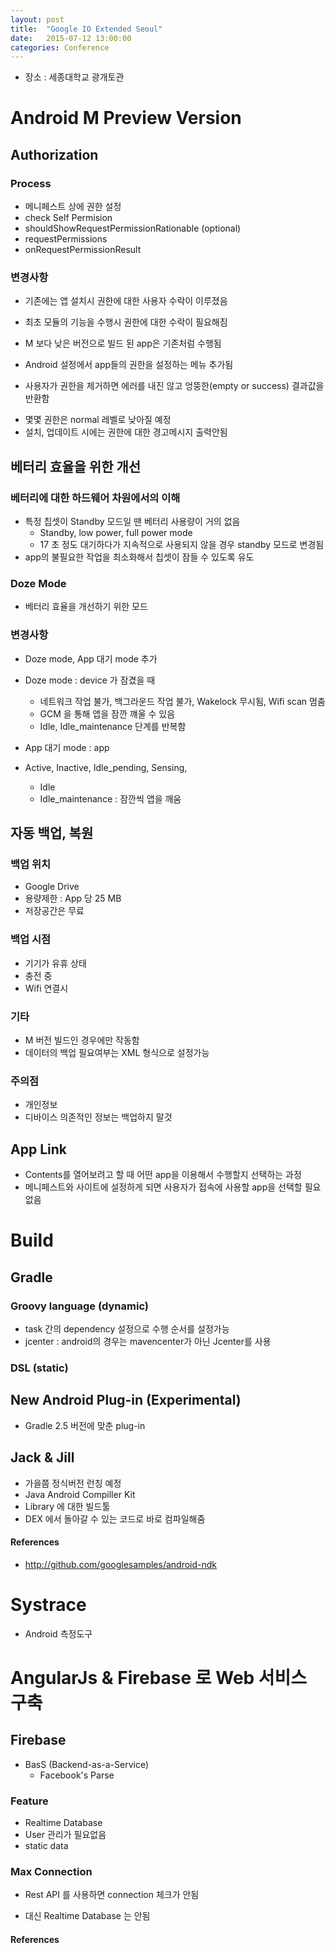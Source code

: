 ```yaml
---
layout: post
title:  "Google IO Extended Seoul"
date:   2015-07-12 13:00:00
categories: Conference
---
```

  * 장소 : 세종대학교 광개토관

# Android M Preview Version
## Authorization
### Process
  * 메니페스트 상에 권한 설정
  * check Self Permision
  * shouldShowRequestPermissionRationable (optional)
  * requestPermissions
  * onRequestPermissionResult

### 변경사항
  * 기존에는 앱 설치시 권한에 대한 사용자 수락이 이루졌음
  * 최초 모듈의 기능을 수행시 권한에 대한 수락이 필요해짐
  * M 보다 낮은 버전으로 빌드 된 app은 기존처럼 수행됨
 
  * Android 설정에서 app들의 권한을 설정하는 메뉴 추가됨
  - 사용자가 권한을 제거하면 에러를 내진 않고 엉뚱한(empty or success) 결과값을 반환함

  * 몇몇 권한은 normal 레벨로 낮아질 예정
  * 설치, 업데이트 시에는 권한에 대한 경고메시지 출력안됨

## 베터리 효율을 위한 개선
### 베터리에 대한 하드웨어 차원에서의 이해
  * 특정 칩셋이 Standby 모드일 땐 베터리 사용량이 거의 없음
    - Standby, low power, full power mode
    - 17 초 정도 대기하다가 지속적으로 사용되지 않을 경우 standby 모드로 변경됨
  * app의 불필요한 작업을 최소화해서 칩셋이 잠들 수 있도록 유도

### Doze Mode
  * 베터리 효율을 개선하기 위한 모드

### 변경사항
  * Doze mode, App 대기 mode 추가
  * Doze mode : device 가 잠겼을 때 
    - 네트워크 작업 불가, 백그라운드 작업 불가, Wakelock 무시됨, Wifi scan 멈춤
    - GCM 을 통해 앱을 잠깐 꺠울 수 있음
    - Idle, Idle_maintenance 단계를 반복함
  * App 대기 mode : app

  * Active, Inactive, Idle_pending, Sensing, 
    - Idle 
    - Idle_maintenance : 잠깐씩 앱을 깨움

## 자동 백업, 복원
### 백업 위치 
  * Google Drive
  * 용량제한 : App 당 25 MB
  * 저장공간은 무료

### 백업 시점
  * 기기가 유휴 상태
  * 충전 중
  * Wifi 연결시

### 기타
  * M 버전 빌드인 경우에만 작동함
  * 데이터의 백업 필요여부는 XML 형식으로 설정가능

### 주의점
  * 개인정보
  * 디바이스 의존적인 정보는 백업하지 말것

## App Link
  * Contents를 열어보려고 할 때 어떤 app을 이용해서 수행할지 선택하는 과정
  * 메니페스트와 사이트에 설정하게 되면 사용자가 접속에 사용할 app을 선택할 필요없음

# Build
## Gradle
### Groovy language (dynamic)
  * task 간의 dependency 설정으로 수행 순서를 설정가능
  * jcenter : android의 경우는 mavencenter가 아닌 Jcenter를 사용

### DSL (static)

## New Android Plug-in (Experimental)
  * Gradle 2.5 버전에 맞춘 plug-in

## Jack & Jill
  * 가을쯤 정식버전 런칭 예정
  * Java Android Compiller Kit
  * Library 에 대한 빌드툴 
  * DEX 에서 돌아갈 수 있는 코드로 바로 컴파일해줌

#### References
  * http://github.com/googlesamples/android-ndk

# Systrace 
  * Android 측정도구

# AngularJs & Firebase 로 Web 서비스 구축
## Firebase
  * BasS (Backend-as-a-Service)
    - Facebook's Parse
### Feature
  * Realtime Database
  * User 관리가 필요없음
  * static data
### Max Connection
  * Rest API 를 사용하면 connection 체크가 안됨
   - 대신 Realtime Database 는 안됨


#### References
